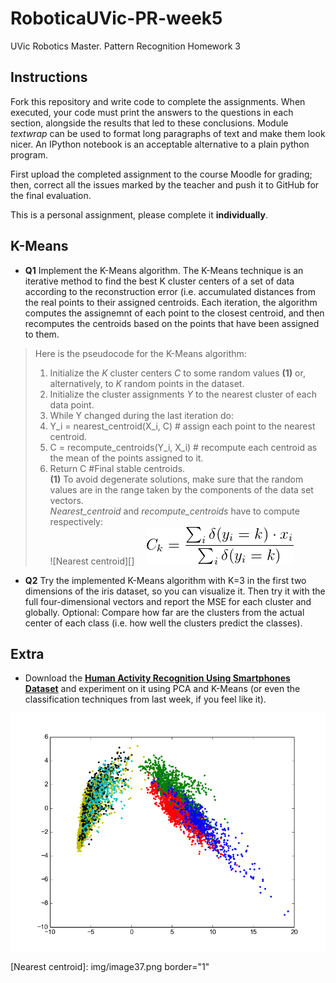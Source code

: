 # RoboticaUVic-PR-week5
UVic Robotics Master. Pattern Recognition Homework 3

## Instructions

Fork this repository and write code to complete the assignments. When
executed, your code must print the answers to the questions in each
section, alongside the results that led to these conclusions. Module
*textwrap* can be used to format long paragraphs of text and make them
look nicer. An IPython notebook is an acceptable alternative to a
plain python program.

First upload the completed assignment to the course Moodle for
grading; then, correct all the issues marked by the teacher and push it
to GitHub for the final evaluation.

This is a personal assignment, please complete it **individually**. 

## K-Means

- **Q1** Implement the K-Means algorithm. The K-Means technique is an
iterative method to find the best K cluster centers of a set of data
according to the reconstruction error (i.e. accumulated distances from
the real points to their assigned centroids. Each iteration, the
algorithm computes the assignemnt of each point to the closest
centroid, and then recomputes the centroids based on the points that
have been assigned to them.  

 > Here is the pseudocode for the K-Means algorithm:  
 > 1) Initialize the *K* cluster centers *C* to some random values **(1)** or, alternatively, to *K* random points in the dataset.  
 > 2) Initialize the cluster assignments *Y* to the nearest cluster of each data point.  
 > 3) While Y changed during the last iteration do:  
 > 4)   Y_i = nearest_centroid(X_i, C) # assign each point to the nearest centroid.  
 > 5)   C = recompute_centroids(Y_i, X_i) # recompute each centroid as the mean of the points assigned to it.  
 > 6) Return C #Final stable centroids.   
 > **(1)** To avoid degenerate solutions, make sure that the random values are in the range taken by the components of the data set vectors.  
 > *Nearest_centroid* and *recompute_centroids* have to compute respectively:   
 > ![Nearest centroid][] &nbsp;&nbsp;&nbsp; ![Update centroids](img/image38.png)  

- **Q2** Try the implemented K-Means algorithm with K=3 in the first
two dimensions of the iris dataset, so you can visualize it. Then try
it with the full four-dimensional vectors and report the MSE for each
cluster and globally. Optional: Compare how far are the clusters from the
actual center of each class (i.e. how well the clusters predict the classes).

## Extra

- Download the [**Human Activity Recognition Using Smartphones Dataset**](http://archive.ics.uci.edu/ml/datasets/Human+Activity+Recognition+Using+Smartphones) and experiment on it using PCA and K-Means (or even the classification techniques from last week, if you feel like it). 

![HAR dataset](img/HAR.png)
 

[Nearest centroid]: img/image37.png border="1"